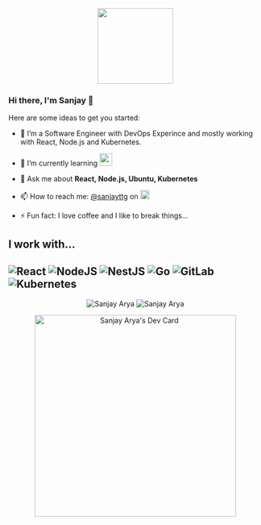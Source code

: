 <p align="center">
<img height="150" align="center" src="https://i.pinimg.com/originals/48/9b/af/489baf2d29ab40adef7e83b7b89dce1f.gif">
</p>

### Hi there, I'm Sanjay 👋

Here are some ideas to get you started:

- 🔭 I’m a Software Engineer with DevOps Experince and mostly working with React, Node.js and Kubernetes.
- 🌱 I’m currently learning <img width="25" src="https://cdn.jsdelivr.net/gh/devicons/devicon/icons/go/go-original.svg" />
- 💬 Ask me about **React, Node.js, Ubuntu, Kubernetes**
- 📫 How to reach me: [@sanjayttg](https://twitter.com/sanjayttg) on <img width="18" src="https://cdn.jsdelivr.net/gh/devicons/devicon/icons/twitter/twitter-original.svg" />

- ⚡ Fun fact: I love coffee and I like to break things...

## I work with...

![React](https://img.shields.io/badge/react-%23222222.svg?style=for-the-badge&logo=react&logoColor=61DAFB)
![NodeJS](https://img.shields.io/badge/nodejs-%23FFFFFF.svg?style=for-the-badge&logo=nodedotjs&logoColor=339933)
![NestJS](https://img.shields.io/badge/nestjs-%23090909.svg?style=for-the-badge&logo=nestjs&logoColor=E0234E)
![Go](https://img.shields.io/badge/go-%2300ADD8.svg?style=for-the-badge&logo=go&logoColor=white)
![GitLab](https://img.shields.io/badge/gitlab-%23181717.svg?style=for-the-badge&logo=gitlab&logoColor=white)
![Kubernetes](https://img.shields.io/badge/kubernetes-%23326ce5.svg?style=for-the-badge&logo=kubernetes&logoColor=white)
---

<p align="center">
    <img src="https://github-readme-stats.vercel.app/api/wakatime?username=@sanjayarya&layout=compact&theme=prussian&hide_border=true" alt="Sanjay Arya"/>
    <img src="https://github-readme-stats.vercel.app/api/top-langs/?username=sanjay-arya&layout=compact&count_private=true&theme=prussian&hide_border=true"alt="Sanjay Arya"/>
</p>

<p align="center">
  <a href="https://app.daily.dev/sanjay_arya">
    <img src="https://api.daily.dev/devcards/6cb8f00a6f2e4f309eaa735d4a7198f1.png?r=3f2" width="400" alt="Sanjay Arya's Dev Card"/>
  </a>
</p>

